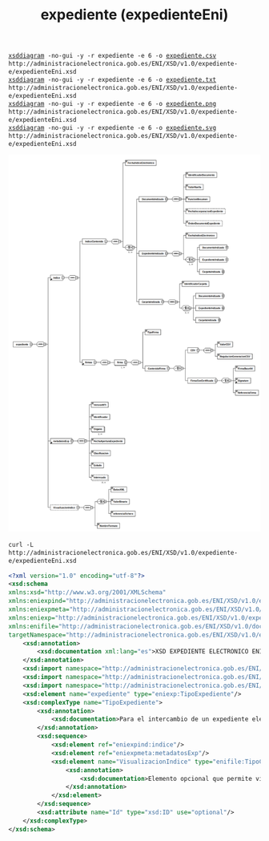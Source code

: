 ﻿---
title: expediente (expedienteEni)
summary: "Fuente: [administracionelectronica.gob.es/ENI/XSD/v1.0/expediente-e/expedienteEni.xsd](http://administracionelectronica.gob.es/ENI/XSD/v1.0/expediente-e/expedienteEni.xsd)"
---

<div class="widthscroll" id="expediente">
<pre><code><a href="http://regis.cosnier.free.fr/?page=XSDDiagram">xsddiagram</a> -no-gui -y -r expediente -e 6 -o <a href="expedienteEni/expediente.csv">expediente.csv</a> http://administracionelectronica.gob.es/ENI/XSD/v1.0/expediente-e/expedienteEni.xsd
<a href="http://regis.cosnier.free.fr/?page=XSDDiagram">xsddiagram</a> -no-gui -y -r expediente -e 6 -o <a href="expedienteEni/expediente.txt">expediente.txt</a> http://administracionelectronica.gob.es/ENI/XSD/v1.0/expediente-e/expedienteEni.xsd
<a href="http://regis.cosnier.free.fr/?page=XSDDiagram">xsddiagram</a> -no-gui -y -r expediente -e 6 -o <a href="expedienteEni/expediente.png">expediente.png</a> http://administracionelectronica.gob.es/ENI/XSD/v1.0/expediente-e/expedienteEni.xsd
<a href="http://regis.cosnier.free.fr/?page=XSDDiagram">xsddiagram</a> -no-gui -y -r expediente -e 6 -o <a href="expedienteEni/expediente.svg">expediente.svg</a> http://administracionelectronica.gob.es/ENI/XSD/v1.0/expediente-e/expedienteEni.xsd</code></pre>
</div>

![Diagrama de expediente (expedienteEni.xsd)](expedienteEni/expediente.png)


```console
curl -L http://administracionelectronica.gob.es/ENI/XSD/v1.0/expediente-e/expedienteEni.xsd
```
```xml
<?xml version="1.0" encoding="utf-8"?>
<xsd:schema 
xmlns:xsd="http://www.w3.org/2001/XMLSchema" 
xmlns:eniexpind="http://administracionelectronica.gob.es/ENI/XSD/v1.0/expediente-e/indice-e" 
xmlns:eniexpmeta="http://administracionelectronica.gob.es/ENI/XSD/v1.0/expediente-e/metadatos" 
xmlns:eniexp="http://administracionelectronica.gob.es/ENI/XSD/v1.0/expediente-e" 
xmlns:enifile="http://administracionelectronica.gob.es/ENI/XSD/v1.0/documento-e/contenido" 
targetNamespace="http://administracionelectronica.gob.es/ENI/XSD/v1.0/expediente-e" elementFormDefault="qualified" attributeFormDefault="unqualified">
	<xsd:annotation>
		<xsd:documentation xml:lang="es">XSD EXPEDIENTE ELECTRONICO ENI (v1.0)</xsd:documentation>
	</xsd:annotation>
	<xsd:import namespace="http://administracionelectronica.gob.es/ENI/XSD/v1.0/expediente-e/indice-e" schemaLocation="http://administracionelectronica.gob.es/ENI/XSD/v1.0/expediente-e/indice-e/IndiceExpedienteEni.xsd"/>
	<xsd:import namespace="http://administracionelectronica.gob.es/ENI/XSD/v1.0/expediente-e/metadatos" schemaLocation="http://administracionelectronica.gob.es/ENI/XSD/v1.0/expediente-e/metadatos/MetadatosExpedienteEni.xsd"/>
	<xsd:import namespace="http://administracionelectronica.gob.es/ENI/XSD/v1.0/documento-e/contenido" schemaLocation="http://administracionelectronica.gob.es/ENI/XSD/v1.0/documento-e/contenido/contenidoDocumentoEni.xsd"/>
	<xsd:element name="expediente" type="eniexp:TipoExpediente"/>
	<xsd:complexType name="TipoExpediente">
		<xsd:annotation>
			<xsd:documentation>Para el intercambio de un expediente electrónico, se envía en primer lugar, el índice del expediente. Posteriormente, se enviarán los documentos que lo componen , uno a uno,  y siguiendo la distribución reflejada en el contenido del Índice.</xsd:documentation>
		</xsd:annotation>
		<xsd:sequence>
			<xsd:element ref="eniexpind:indice"/>
			<xsd:element ref="eniexpmeta:metadatosExp"/>
			<xsd:element name="VisualizacionIndice" type="enifile:TipoContenido" minOccurs="0" maxOccurs="1">
				<xsd:annotation>
					<xsd:documentation>Elemento opcional que permite visualizar el contenido completo del expediente (contenido del índice).</xsd:documentation>
				</xsd:annotation>
			</xsd:element>
		</xsd:sequence>
		<xsd:attribute name="Id" type="xsd:ID" use="optional"/>
	</xsd:complexType>
</xsd:schema>
```